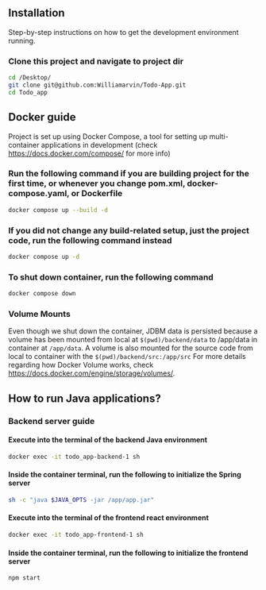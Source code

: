 ## Installation

Step-by-step instructions on how to get the development environment running.

### Clone this project and navigate to project dir

```sh
cd /Desktop/
git clone git@github.com:Williamarvin/Todo-App.git
cd Todo_app
```

## Docker guide
Project is set up using Docker Compose, a tool for setting up multi-container applications in development (check https://docs.docker.com/compose/ for more info)


### Run the following command if you are building project for the first time, or whenever you change pom.xml, docker-compose.yaml, or Dockerfile

```sh
docker compose up --build -d
```

### If you did not change any build-related setup, just the project code, run the following command instead

```sh
docker compose up -d
```

### To shut down container, run the following command

```sh
docker compose down
```

### Volume Mounts

Even though we shut down the container, JDBM data is persisted because a volume has been mounted from local at `$(pwd)/backend/data` to /app/data in container at `/app/data`.
A volume is also mounted for the source code from local to container with the `$(pwd)/backend/src:/app/src`
For more details regarding how Docker Volume works, check https://docs.docker.com/engine/storage/volumes/.

## How to run Java applications?

### Backend server guide

#### Execute into the terminal of the backend Java environment

```sh
docker exec -it todo_app-backend-1 sh
```

#### Inside the container terminal, run the following to initialize the Spring server

```sh
sh -c "java $JAVA_OPTS -jar /app/app.jar"
```

#### Execute into the terminal of the frontend react environment

```sh
docker exec -it todo_app-frontend-1 sh
```

#### Inside the container terminal, run the following to initialize the frontend server

```sh
npm start
```
